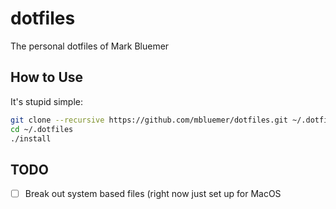 # dotfiles
The personal dotfiles of Mark Bluemer

## How to Use
It's stupid simple:
```sh
git clone --recursive https://github.com/mbluemer/dotfiles.git ~/.dotfiles
cd ~/.dotfiles
./install
```

## TODO
- [ ] Break out system based files (right now just set up for MacOS
